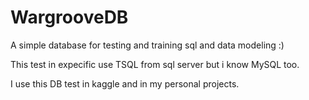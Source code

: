 # WargrooveDB
A simple database for testing and training sql and data modeling :)


This test in expecific use TSQL from sql server but i know MySQL too.

I use this DB test in kaggle and in my personal projects.
